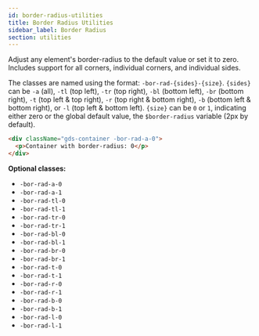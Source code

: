 ```yaml
---
id: border-radius-utilities
title: Border Radius Utilities
sidebar_label: Border Radius
section: utilities
---
```


Adjust any element's border-radius to the default value or set it to zero. Includes support for all corners, individual corners, and individual sides.

The classes are named using the format: `-bor-rad-{sides}-{size}`. `{sides}` can be `-a` (all), `-tl` (top left), `-tr` (top right), `-bl` (bottom left), `-br` (bottom right), `-t` (top left & top right), `-r` (top right & bottom right), `-b` (bottom left & bottom right), or `-l` (top left & bottom left). `{size}` can be `0` or `1`, indicating either zero or the global default value, the `$border-radius` variable (2px by default).

```html
<div className="gds-container -bor-rad-a-0">
  <p>Container with border-radius: 0</p>
</div>
```

**Optional classes:**

- `-bor-rad-a-0`
- `-bor-rad-a-1`
- `-bor-rad-tl-0`
- `-bor-rad-tl-1`
- `-bor-rad-tr-0`
- `-bor-rad-tr-1`
- `-bor-rad-bl-0`
- `-bor-rad-bl-1`
- `-bor-rad-br-0`
- `-bor-rad-br-1`
- `-bor-rad-t-0`
- `-bor-rad-t-1`
- `-bor-rad-r-0`
- `-bor-rad-r-1`
- `-bor-rad-b-0`
- `-bor-rad-b-1`
- `-bor-rad-l-0`
- `-bor-rad-l-1`

